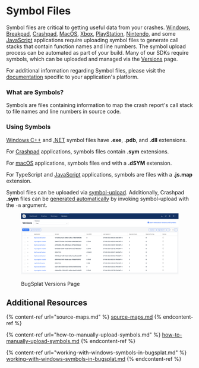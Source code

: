 # Symbol Files

Symbol files are critical to getting useful data from your crashes. [Windows](../../getting-started/integrations/desktop/cplusplus/), [Breakpad](../../getting-started/integrations/cross-platform/breakpad.md), [Crashpad](../../getting-started/integrations/cross-platform/crashpad/), [MacOS](../../getting-started/integrations/desktop/macos.md), [Xbox](../../getting-started/integrations/game-development/xbox.md), [PlayStation](../../getting-started/integrations/game-development/playstation.md), [Nintendo](../../getting-started/integrations/game-development/nintendo.md), and some [JavaScript](../../getting-started/integrations/web/javascript.md) applications require uploading symbol files to generate call stacks that contain function names and line numbers. The symbol upload process can be automated as part of your build. Many of our SDKs require symbols, which can be uploaded and managed via the [Versions](https://app.bugsplat.com/v2/versions) page.

For additional information regarding Symbol files, please visit the [documentation](../../getting-started/integrations/) specific to your application's platform.

### What are Symbols?

Symbols are files containing information to map the crash report's call stack to file names and line numbers in source code.

### Using Symbols

[Windows C++](../../getting-started/integrations/desktop/cplusplus/) and [.NET](../../getting-started/integrations/desktop/windows-dot-net-framework.md) symbol files have **.exe**, **.pdb**, and **.dll** extensions.

For [Crashpad](../../getting-started/integrations/cross-platform/crashpad/) applications, symbols files contain **.sym** extensions.

For [macOS](../../getting-started/integrations/desktop/macos.md) applications, symbols files end with a **.dSYM** extension.

For TypeScript and [JavaScript](../../getting-started/integrations/web/javascript.md) applications, symbols are files with a **.js.map** extension.

Symbol files can be uploaded via [symbol-upload](../../../education/faq/how-to-upload-symbol-files-with-symbol-upload.md). Additionally, Crashpad **.sym** files can be [generated automatically](../../../education/faq/how-to-upload-symbol-files-with-symbol-upload.md#improving-upload-speeds-1) by invoking symbol-upload with the `-m` argument.

<figure><img src="../../../.gitbook/assets/image (50).png" alt=""><figcaption><p>BugSplat Versions Page</p></figcaption></figure>

## Additional Resources

{% content-ref url="source-maps.md" %}
[source-maps.md](source-maps.md)
{% endcontent-ref %}

{% content-ref url="how-to-manually-upload-symbols.md" %}
[how-to-manually-upload-symbols.md](how-to-manually-upload-symbols.md)
{% endcontent-ref %}

{% content-ref url="working-with-windows-symbols-in-bugsplat.md" %}
[working-with-windows-symbols-in-bugsplat.md](working-with-windows-symbols-in-bugsplat.md)
{% endcontent-ref %}
